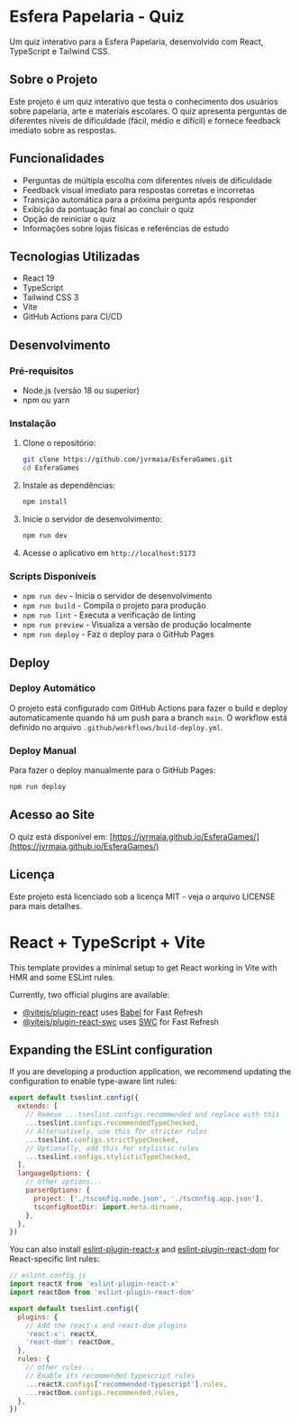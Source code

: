 # Esfera Papelaria - Quiz

Um quiz interativo para a Esfera Papelaria, desenvolvido com React, TypeScript e Tailwind CSS.

## Sobre o Projeto

Este projeto é um quiz interativo que testa o conhecimento dos usuários sobre papelaria, arte e materiais escolares. O quiz apresenta perguntas de diferentes níveis de dificuldade (fácil, médio e difícil) e fornece feedback imediato sobre as respostas.

## Funcionalidades

- Perguntas de múltipla escolha com diferentes níveis de dificuldade
- Feedback visual imediato para respostas corretas e incorretas
- Transição automática para a próxima pergunta após responder
- Exibição da pontuação final ao concluir o quiz
- Opção de reiniciar o quiz
- Informações sobre lojas físicas e referências de estudo

## Tecnologias Utilizadas

- React 19
- TypeScript
- Tailwind CSS 3
- Vite
- GitHub Actions para CI/CD

## Desenvolvimento

### Pré-requisitos

- Node.js (versão 18 ou superior)
- npm ou yarn

### Instalação

1. Clone o repositório:
   ```bash
   git clone https://github.com/jvrmaia/EsferaGames.git
   cd EsferaGames
   ```

2. Instale as dependências:
   ```bash
   npm install
   ```

3. Inicie o servidor de desenvolvimento:
   ```bash
   npm run dev
   ```

4. Acesse o aplicativo em `http://localhost:5173`

### Scripts Disponíveis

- `npm run dev` - Inicia o servidor de desenvolvimento
- `npm run build` - Compila o projeto para produção
- `npm run lint` - Executa a verificação de linting
- `npm run preview` - Visualiza a versão de produção localmente
- `npm run deploy` - Faz o deploy para o GitHub Pages

## Deploy

### Deploy Automático

O projeto está configurado com GitHub Actions para fazer o build e deploy automaticamente quando há um push para a branch `main`. O workflow está definido no arquivo `.github/workflows/build-deploy.yml`.

### Deploy Manual

Para fazer o deploy manualmente para o GitHub Pages:

```bash
npm run deploy
```

## Acesso ao Site

O quiz está disponível em: [https://jvrmaia.github.io/EsferaGames/](https://jvrmaia.github.io/EsferaGames/)

## Licença

Este projeto está licenciado sob a licença MIT - veja o arquivo LICENSE para mais detalhes.

# React + TypeScript + Vite

This template provides a minimal setup to get React working in Vite with HMR and some ESLint rules.

Currently, two official plugins are available:

- [@vitejs/plugin-react](https://github.com/vitejs/vite-plugin-react/blob/main/packages/plugin-react/README.md) uses [Babel](https://babeljs.io/) for Fast Refresh
- [@vitejs/plugin-react-swc](https://github.com/vitejs/vite-plugin-react-swc) uses [SWC](https://swc.rs/) for Fast Refresh

## Expanding the ESLint configuration

If you are developing a production application, we recommend updating the configuration to enable type-aware lint rules:

```js
export default tseslint.config({
  extends: [
    // Remove ...tseslint.configs.recommended and replace with this
    ...tseslint.configs.recommendedTypeChecked,
    // Alternatively, use this for stricter rules
    ...tseslint.configs.strictTypeChecked,
    // Optionally, add this for stylistic rules
    ...tseslint.configs.stylisticTypeChecked,
  ],
  languageOptions: {
    // other options...
    parserOptions: {
      project: ['./tsconfig.node.json', './tsconfig.app.json'],
      tsconfigRootDir: import.meta.dirname,
    },
  },
})
```

You can also install [eslint-plugin-react-x](https://github.com/Rel1cx/eslint-react/tree/main/packages/plugins/eslint-plugin-react-x) and [eslint-plugin-react-dom](https://github.com/Rel1cx/eslint-react/tree/main/packages/plugins/eslint-plugin-react-dom) for React-specific lint rules:

```js
// eslint.config.js
import reactX from 'eslint-plugin-react-x'
import reactDom from 'eslint-plugin-react-dom'

export default tseslint.config({
  plugins: {
    // Add the react-x and react-dom plugins
    'react-x': reactX,
    'react-dom': reactDom,
  },
  rules: {
    // other rules...
    // Enable its recommended typescript rules
    ...reactX.configs['recommended-typescript'].rules,
    ...reactDom.configs.recommended.rules,
  },
})
```
